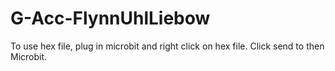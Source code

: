 # G-Acc-FlynnUhlLiebow
To use hex file, plug in microbit and right click on hex file. Click send to then Microbit. 
